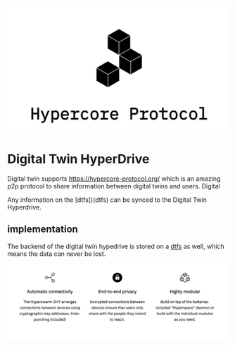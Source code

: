 ![](img/hypercore.png)

# Digital Twin HyperDrive

Digital twin supports https://hypercore-protocol.org/ which is an amazing p2p protocol to share information between digital twins and users. Digital

Any information on the [dtfs])(dtfs) can be synced to the Digital Twin Hyperdrive.

## implementation

The backend of the digital twin hypedrive is stored on a [dtfs](dtfs) as well, which means the data can never be lost.

![](img/hypercore2.png)
